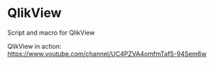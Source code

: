 # QlikView
Script and macro for QlikView

QlikView in action:
https://www.youtube.com/channel/UC4PZVA4omfmTafS-94Sem6w
